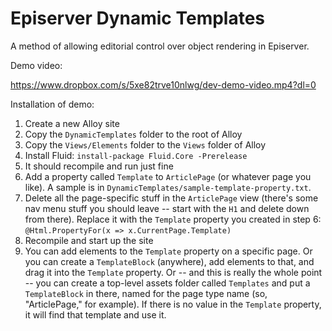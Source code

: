 # Episerver Dynamic Templates

A method of allowing editorial control over object rendering in Episerver.

Demo video:

https://www.dropbox.com/s/5xe82trve10nlwg/dev-demo-video.mp4?dl=0

Installation of demo:

1. Create a new Alloy site
2. Copy the `DynamicTemplates` folder to the root of Alloy
3. Copy the `Views/Elements` folder to the `Views` folder of Alloy
4. Install Fluid: `install-package Fluid.Core -Prerelease`
5. It should recompile and run just fine
6. Add a property called `Template` to `ArticlePage` (or whatever page you like). A sample is in `DynamicTemplates/sample-template-property.txt`.
7. Delete all the page-specific stuff in the `ArticlePage` view (there's some nav menu stuff you should leave -- start with the `H1` and delete down from there). Replace it with the `Template` property you created in step 6: `@Html.PropertyFor(x => x.CurrentPage.Template)`
8. Recompile and start up the site
9. You can add elements to the `Template` property on a specific page. Or you can create a `TemplateBlock` (anywhere), add elements to that, and drag it into the `Template` property. Or -- and this is really the whole point -- you can create a top-level assets folder called `Templates` and put a `TemplateBlock` in there, named for the page type name (so, "ArticlePage," for example). If there is no value in the `Template` property, it will find that template and use it.

